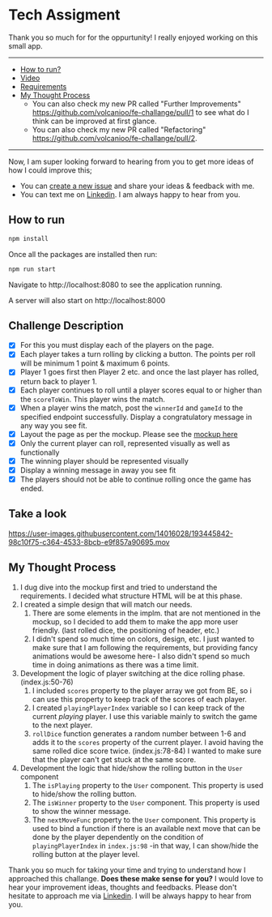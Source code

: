 # Tech Assigment
Thank you so much for for the oppurtunity! I really enjoyed working on this small app.


<hr>

* [How to run?](#how-to-run)
* [Video](#take-a-look)
* [Requirements](#challenge-description)
* [My Thought Process](#my-thought-process)
    * You can also check my new PR called "Further Improvements" https://github.com/volcanioo/fe-challange/pull/1 to see what do I think can be improved at first glance.
    * You can also check my new PR called "Refactoring" https://github.com/volcanioo/fe-challange/pull/2.

<hr>

Now, I am super looking forward to hearing from you to get more ideas of how I could improve this;
* You can [create a new issue](https://github.com/volcanioo/fe-challange/issues/new) and share your ideas & feedback with me.
* You can text me on [Linkedin](https://www.linkedin.com/in/volkandeveci/). I am always happy to hear from you.

## How to run
```sh
npm install
```

Once all the packages are installed then run:

```sh
npm run start
```

Navigate to http://localhost:8080 to see the application running.

A server will also start on http://localhost:8000

## Challenge Description
- [x] For this you must display each of the players on the page.
- [x] Each player takes a turn rolling by clicking a button. The points per roll will be minimum 1 point & maximum 6 points.
- [x] Player 1 goes first then Player 2 etc. and once the last player has rolled, return back to player 1.
- [x] Each player continues to roll until a player scores equal to or higher than the `scoreToWin`. This player wins the match.
- [x] When a player wins the match, post the `winnerId` and `gameId` to the specified endpoint successfully. Display a congratulatory message in any way you see fit.
- [x] Layout the page as per the mockup. Please see the [mockup here](./mockup.png)
- [x] Only the current player can roll, represented visually as well as functionally
- [x] The winning player should be represented visually
- [x] Display a winning message in away you see fit
- [x] The players should not be able to continue rolling once the game has ended.

## Take a look

https://user-images.githubusercontent.com/14016028/193445842-98c10f75-c364-4533-8bcb-e9f857a90695.mov

## My Thought Process
1. I dug dive into the mockup first and tried to understand the requirements. I decided what structure HTML will be at this phase. 
2. I created a simple design that will match our needs.
    1. There are some elements in the implm. that are not mentioned in the mockup, so I decided to add them to make the app more user friendly. (last rolled dice, the positioning of header, etc.)
    2. I didn't spend so much time on colors, design, etc. I just wanted to make sure that I am following the requirements, but providing fancy animations would be awesome here- I also didn't spend so much time in doing animations as there was a time limit.
1. Development the logic of player switching at the dice rolling phase. (index.js:50-76)
      1. I included `scores` property to the player array we got from BE, so i can use this property to keep track of the scores of each player. 
      2. I created `playingPlayerIndex` variable so I can keep track of the current *playing* player. I use this variable mainly to switch the game to the next player.
      3. `rollDice` function generates a random number between 1-6 and adds it to the `scores` property of the current player. I avoid having the same rolled dice score twice. (index.js:78-84) I wanted to make sure that the player can't get stuck at the same score.
2. Development the logic that hide/show the rolling button in the `User` component
      1. The `isPlaying` property to the `User` component. This property is used to hide/show the rolling button.
      2. The `isWinner` property to the `User` component. This property is used to show the winner message.
      2. The `nextMoveFunc` property to the `User` component. This property is used to bind a function if there is an available next move that can be done by the player dependently on the condition of `playingPlayerIndex` in `index.js:98` -in that way, I can show/hide the rolling button at the player level.

Thank you so much for taking your time and trying to understand how I approached this challange. **Does these make sense for you?** I would love to hear your improvement ideas, thoughts and feedbacks. Please don't hesitate to approach me via [Linkedin](https://www.linkedin.com/in/volkandeveci/). I will be always happy to hear from you.
